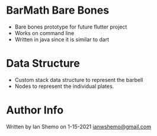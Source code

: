 # BarMath Bare Bones
- Bare bones prototype for future flutter project
- Works on command line
- Written in java since it is similar to dart

# Data Structure
- Custom stack data structure to represent the barbell
- Nodes to represent the individual plates.

# Author Info
Written by Ian Shemo on 1-15-2021
ianwshemo@gmail.com
